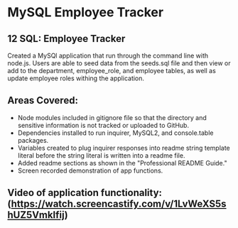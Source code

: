 # MySQL Employee Tracker

## 12 SQL: Employee Tracker

Created a MySQl application that run through the command line with node.js. Users are able to seed data from the seeds.sql file and then view or add to the department, employee_role, and employee tables, as well as update employee roles withing the application. 

## Areas Covered:
* Node modules included in gitignore file so that the directory and sensitive information is not tracked or uploaded to GitHub.
* Dependencies installed to run inquirer, MySQL2, and console.table packages.
* Variables created to plug inquirer responses into readme string template literal before the string literal is written into a readme file.
* Added readme sections as shown in the "Professional README Guide."
* Screen recorded demonstration of app functions.

## Video of application functionality: (https://watch.screencastify.com/v/1LvWeXS5shUZ5VmkIfij)


